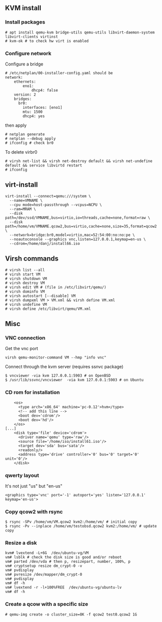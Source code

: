 ## KVM install

### Install packages

~~~
# apt install qemu-kvm bridge-utils qemu-utils libvirt-daemon-system libvirt-clients virtinst
# kvm-ok # to check hw virt is enabled
~~~

### Configure network

Configure a bridge

~~~
# /etc/netplan/00-installer-config.yaml should be
network:
    ethernets:
        eno1:
            dhcp4: false
    version: 2
    bridges:
      br0:
        interfaces: [eno1]
        mtu: 1500
        dhcp4: yes
~~~

then apply

~~~
# netplan generate
# netplan --debug apply
# ifconfig # check br0
~~~

To delete virbr0

~~~
# virsh net-list && virsh net-destroy default && virsh net-undefine default && service libvirtd restart
# ifconfig
~~~

## virt-install

~~~
virt-install --connect=qemu:///system \
  --name=VMNAME \
  --cpu mode=host-passthrough --vcpus=NCPU \
  --ram=MRAM \
  --disk path=/dev/ssd/VMNAME,bus=virtio,io=threads,cache=none,format=raw \
  --disk path=/home/vm/VMNAME.qcow2,bus=virtio,cache=none,size=35,format=qcow2 \
  --network=bridge:br0,model=virtio,mac=52:54:00:no:no:pe \
  --noautoconsole --graphics vnc,listen=127.0.0.1,keymap=en-us \
  --cdrom=/home/danj/install66.iso
~~~

## Virsh commands

~~~
# virsh list --all
# virsh start VM
# virsh shutdown VM
# virsh destroy VM
# virsh edit VM # (file in /etc/libvirt/qemu/)
# virsh dominfo VM
# virsh autostart [--disable] VM
# virsh dumpxml VM > VM.xml && virsh define VM.xml
# virsh undefine VM
# virsh define /etc/libvirt/qemu/VM.xml
~~~

## Misc

### VNC connection

Get the vnc port

~~~
virsh qemu-monitor-command VM --hmp "info vnc"
~~~

Connect through the kvm server (requires ssnvc package)

~~~
$ vncviewer -via kvm 127.0.0.1:5903 # on OpenBSD
$ /usr/lib/ssvnc/vncviewer  -via kvm 127.0.0.1:5903 # on Ubuntu
~~~


### CD rom for installation

~~~
    <os>
      <type arch='x86_64' machine='pc-0.12'>hvm</type>
      <!-- add this line -->
      <boot dev='cdrom'/>
      <boot dev='hd'/>
    </os>
[...]
    <disk type='file' device='cdrom'>
      <driver name='qemu' type='raw'/>
      <source file='/home/iso/install61.iso'/>
      <target dev='sda' bus='sata'/>
      <readonly/>
      <address type='drive' controller='0' bus='0' target='0' unit='0'/>
    </disk>
~~~

### qwerty layout

It's not just "us" but "en-us"

~~~
<graphics type='vnc' port='-1' autoport='yes' listen='127.0.0.1' keymap='en-us'>
~~~

### Copy qcow2 with rsync

~~~
$ rsync -SPv /home/vm/VM.qcow2 kvm2:/home/vm/ # initial copy
$ rsync -Pv --inplace /home/vm/testobsd.qcow2 kvm2:/home/vm/ # update copy
~~~

### Resize a disk

~~~
kvm# lvextend -L+6G  /dev/ubuntu-vg/VM
vm# lsblk # check the disk size is good and/or reboot
vm# parted /dev/vda # then p, resizepart, number, 100%, p
vm# cryptsetup resize dm_crypt-0 -v
vm# pvdisplay
vm# pvresize /dev/mapper/dm_crypt-0
vm# pvdisplay
vm# df -h
vm# lvextend -r -l+100%FREE  /dev/ubuntu-vg/ubuntu-lv
vm# df -h
~~~

### Create a qcow with a specific size

~~~
# qemu-img create -o cluster_size=8K -f qcow2 test0.qcow2 1G
~~~

